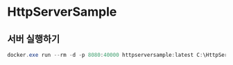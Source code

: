 # HttpServerSample

## 서버 실행하기

```powershell
docker.exe run --rm -d -p 8080:40000 httpserversample:latest C:\HttpServer\HttpServerSample.exe http://+:40000/
```
